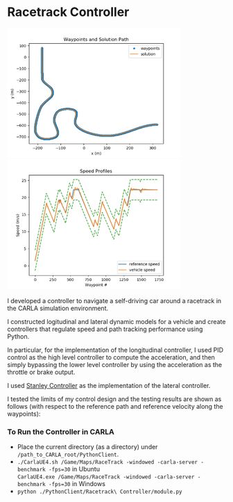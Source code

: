 # Racetrack Controller

<p float="left">
  <img src="https://github.com/Geniussh/Self-Driving-Car-Projects/blob/main/Racetrack%20Controller/Trajectory_Evaluation.png" width="400px">
  <img src="https://github.com/Geniussh/Self-Driving-Car-Projects/blob/main/Racetrack%20Controller/Velocity_Evaluation.png" width="400px">
</p>

I developed a controller to navigate a self-driving car around a racetrack in the CARLA simulation environment. 

I constructed logitudinal and lateral dynamic models for a vehicle and create controllers that regulate speed and path tracking performance using Python. 

In particular, for the implementation of the longitudinal controller, I used PID control as the high level controller to compute the acceleration, and then simply bypassing the lower level controller by using the acceleration as the throttle or brake output. 

I used [Stanley Controller](https://ai.stanford.edu/~gabeh/papers/hoffmann_stanley_control07.pdf) as the implementation of the lateral controller. 

I tested the limits of my control design and the testing results are shown as follows (with respect to the reference path and reference velocity along the waypoints):


### To Run the Controller in CARLA
- Place the current directory (as a directory) under ``/path_to_CARLA_root/PythonClient``.
- ``
./CarlaUE4.sh /Game/Maps/RaceTrack -windowed -carla-server -benchmark -fps=30
`` in Ubuntu  
``
CarlaUE4.exe /Game/Maps/RaceTrack -windowed -carla-server -benchmark -fps=30
`` in Windows  
- ``
python ./PythonClient/Racetrack\ Controller/module.py
``
